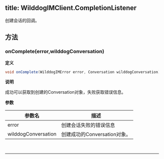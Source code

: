 title: WilddogIMClient.CompletionListener
---
创建会话的回调。

## 方法

### onComplete(error,wilddogConversation)

**定义**

```java
void onComplete(WilddogIMError error, Conversation wilddogConversation);
```

**说明**

成功可以获取到创建的Conversation对象，失败获取错误信息。


**参数**


参数名 | 描述
--- | ---
error | 创建会话失败的错误信息
wilddogConversation | 创建成功的Conversation对象。

</br>

--- 
